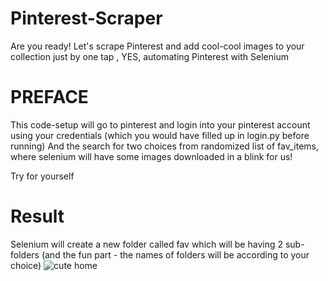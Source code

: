 # Pinterest-Scraper
Are you ready! Let's scrape Pinterest and add cool-cool images to your collection just by one tap , YES, automating Pinterest with Selenium

# PREFACE
This code-setup will go to pinterest and login into your pinterest account using your credentials (which you would have filled up in login.py before running)
And the search for two choices from randomized list of fav_items, where selenium will have some images downloaded in a blink for us!

Try for yourself

# Result
Selenium will create a new folder called fav which will be having 2 sub-folders (and the fun part - the names of folders will be according to your choice)
![cute home](https://github.com/nidhi2026/Pinterest-Scraper/assets/118007171/fb93999e-f53d-421d-b268-d7e1a71066b7)
